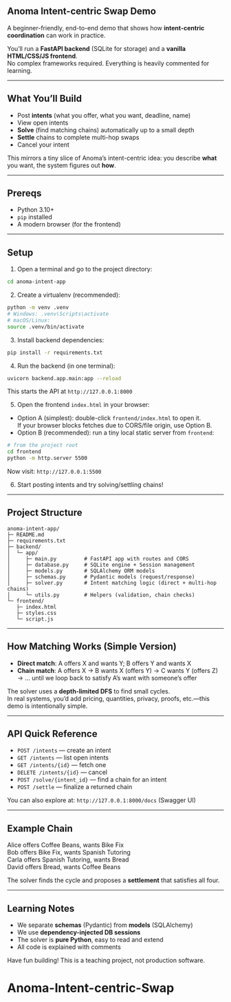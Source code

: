 ## Anoma Intent-centric Swap Demo

A beginner-friendly, end-to-end demo that shows how **intent-centric coordination** can work in practice.

You’ll run a **FastAPI backend** (SQLite for storage) and a **vanilla HTML/CSS/JS frontend**.  
No complex frameworks required. Everything is heavily commented for learning.

---

## What You’ll Build

- Post **intents** (what you offer, what you want, deadline, name)
- View open intents
- **Solve** (find matching chains) automatically up to a small depth
- **Settle** chains to complete multi-hop swaps
- Cancel your intent

This mirrors a tiny slice of Anoma’s intent-centric idea: you describe **what** you want, the system figures out **how**.

---

## Prereqs

- Python 3.10+
- `pip` installed
- A modern browser (for the frontend)

---

## Setup

1) Open a terminal and go to the project directory:

```bash
cd anoma-intent-app
```

2) Create a virtualenv (recommended):

```bash
python -m venv .venv
# Windows: .venv\Scripts\activate
# macOS/Linux:
source .venv/bin/activate
```

3) Install backend dependencies:

```bash
pip install -r requirements.txt
```

4) Run the backend (in one terminal):

```bash
uvicorn backend.app.main:app --reload
```
This starts the API at `http://127.0.0.1:8000`

5) Open the frontend `index.html` in your browser:  
- Option A (simplest): double-click `frontend/index.html` to open it.  
  If your browser blocks fetches due to CORS/file origin, use Option B.
- Option B (recommended): run a tiny local static server from `frontend`:

```bash
# from the project root
cd frontend
python -m http.server 5500
```
Now visit: `http://127.0.0.1:5500`

6) Start posting intents and try solving/settling chains!

---

## Project Structure

```
anoma-intent-app/
├─ README.md
├─ requirements.txt
├─ backend/
│  └─ app/
│     ├─ main.py         # FastAPI app with routes and CORS
│     ├─ database.py     # SQLite engine + Session management
│     ├─ models.py       # SQLAlchemy ORM models
│     ├─ schemas.py      # Pydantic models (request/response)
│     ├─ solver.py       # Intent matching logic (direct + multi-hop chains)
│     └─ utils.py        # Helpers (validation, chain checks)
└─ frontend/
   ├─ index.html
   ├─ styles.css
   └─ script.js
```

---

## How Matching Works (Simple Version)

- **Direct match**: A offers X and wants Y; B offers Y and wants X
- **Chain match**: A offers X → B wants X (offers Y) → C wants Y (offers Z) → ... until we loop back to satisfy A’s want with someone’s offer

The solver uses a **depth-limited DFS** to find small cycles.  
In real systems, you’d add pricing, quantities, privacy, proofs, etc.—this demo is intentionally simple.

---

## API Quick Reference

- `POST /intents` — create an intent
- `GET /intents` — list open intents
- `GET /intents/{id}` — fetch one
- `DELETE /intents/{id}` — cancel
- `POST /solve/{intent_id}` — find a chain for an intent
- `POST /settle` — finalize a returned chain

You can also explore at: `http://127.0.0.1:8000/docs` (Swagger UI)

---

## Example Chain

Alice offers Coffee Beans, wants Bike Fix  
Bob offers Bike Fix, wants Spanish Tutoring  
Carla offers Spanish Tutoring, wants Bread  
David offers Bread, wants Coffee Beans  

The solver finds the cycle and proposes a **settlement** that satisfies all four.

---

## Learning Notes

- We separate **schemas** (Pydantic) from **models** (SQLAlchemy)
- We use **dependency-injected DB sessions**
- The solver is **pure Python**, easy to read and extend
- All code is explained with comments

Have fun building! This is a teaching project, not production software.
# Anoma-Intent-centric-Swap
